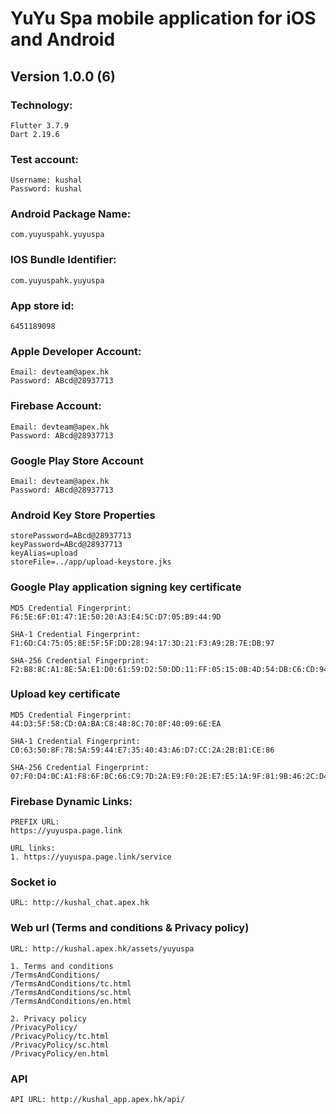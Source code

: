 # YuYu Spa mobile application for iOS and Android

## Version 1.0.0 (6)

### Technology: 
```
Flutter 3.7.9
Dart 2.19.6 
```

### Test account:
```
Username: kushal
Password: kushal
```

### Android Package Name:
```
com.yuyuspahk.yuyuspa
```

### IOS Bundle Identifier:
```
com.yuyuspahk.yuyuspa
```

### App store id:
```
6451189098
```

### Apple Developer Account:
```
Email: devteam@apex.hk
Password: ABcd@28937713
```

### Firebase Account:
```
Email: devteam@apex.hk
Password: ABcd@28937713
```

### Google Play Store Account
```
Email: devteam@apex.hk
Password: ABcd@28937713
```

### Android Key Store Properties
```
storePassword=ABcd@28937713
keyPassword=ABcd@28937713
keyAlias=upload
storeFile=../app/upload-keystore.jks
```

### Google Play application signing key certificate
```
MD5 Credential Fingerprint: F6:5E:6F:01:47:1E:50:20:A3:E4:5C:D7:05:B9:44:9D

SHA-1 Credential Fingerprint: F1:6D:C4:75:05:8E:5F:5F:DD:28:94:17:3D:21:F3:A9:2B:7E:DB:97

SHA-256 Credential Fingerprint: F2:B8:8C:A1:8E:5A:E1:D0:61:59:D2:50:DD:11:FF:05:15:0B:4D:54:DB:C6:CD:94:DD:B0:68:1A:C5:C9:21:AB

```

### Upload key certificate
```
MD5 Credential Fingerprint: 44:D3:5F:58:CD:0A:BA:C8:48:8C:70:8F:40:09:6E:EA

SHA-1 Credential Fingerprint: C0:63:50:8F:78:5A:59:44:E7:35:40:43:A6:D7:CC:2A:2B:B1:CE:86

SHA-256 Credential Fingerprint: 07:F0:D4:0C:A1:F8:6F:BC:66:C9:7D:2A:E9:F0:2E:E7:E5:1A:9F:81:9B:46:2C:D4:27:C0:F7:2D:85:D3:AF:B4

```

### Firebase Dynamic Links:
```
PREFIX URL:
https://yuyuspa.page.link

URL links:
1. https://yuyuspa.page.link/service
```

### Socket io
```
URL: http://kushal_chat.apex.hk
```

### Web url (Terms and conditions & Privacy policy)
```
URL: http://kushal.apex.hk/assets/yuyuspa

1. Terms and conditions
/TermsAndConditions/
/TermsAndConditions/tc.html
/TermsAndConditions/sc.html
/TermsAndConditions/en.html

2. Privacy policy
/PrivacyPolicy/
/PrivacyPolicy/tc.html
/PrivacyPolicy/sc.html
/PrivacyPolicy/en.html
```

### API 
```
API URL: http://kushal_app.apex.hk/api/
```


